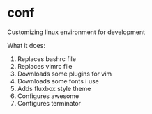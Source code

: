 conf
====

Customizing linux environment for development

What it does:

1. Replaces bashrc file
2. Replaces vimrc file
3. Downloads some plugins for vim
4. Downloads some fonts i use
5. Adds fluxbox style theme
6. Configures awesome
7. Configures terminator
